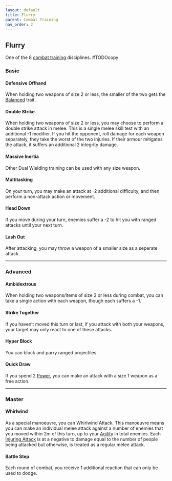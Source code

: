 ```yaml
---
layout: default
title: Flurry
parent: Combat Training
nav_order: 2
---
```

## Flurry
One of the 8 [combat training](Combat-Training) disciplines.
#TODOcopy

### Basic

#### Defensive Offhand
When holding two weapons of size 2 or less, the smaller of the two gets the [Balanced](Weapon-Traits#Balanced) trait.

#### Double Strike
When holding two weapons of size 2 or less, you may choose to perform a double strike attack in melee. This is a single melee skill test with an additional -1 modifier. If you hit the opponent, roll damage for each weapon separately, they take the worst of the two injuries. If their armour mitigates the attack, it suffers an additional 2 integrity damage.

#### Massive Inertia
Other Dual Wielding training can be used with any size weapon.

#### Multitasking
On your turn, you may make an attack at -2 additional difficulty, and then perform a non-attack action or movement.

#### Head Down
If you move during your turn, enemies suffer a -2 to hit you with ranged attacks until your next turn.

#### Lash Out
After attacking, you may throw a weapon of a smaller size as a seperate attack.

---

### Advanced

#### Ambidextrous
When holding two weapons/items of size 2 or less during combat, you can take a single action with each weapon, though each suffers a -1.

#### Strike Together
 If you haven’t moved this turn or last, if you attack with both your weapons, your target may only react to one of these attacks. 

#### Hyper Block
You can block and parry ranged projectiles. 

#### Quick Draw
If you spend 2 [Power](Stats#Power), you can make an attack with a size 1 weapon as a free action.

---
### Master
#### Whirlwind
As a special manoeuvre, you can Whirlwind Attack. This manoeuvre means you can make an individual melee attack against a number of enemies that you moved within 2m of this turn, up to your [Agility](Stats#Agility) in total enemies. Each [Injuring Attack](Combat#Injuring%20Attack) is at a negative to damage equal to the number of people being attacked but otherwise, is treated as a regular melee attack.

#### Battle Step
Each round of combat, you receive 1 additional reaction that can only be used to dodge.

